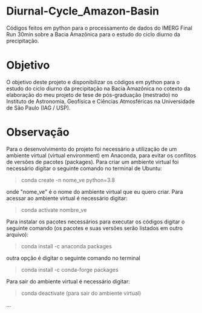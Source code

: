 # Diurnal-Cycle_Amazon-Basin
Códigos feitos em python para o processamento de dados do IMERG Final Run 30min sobre a Bacia Amazônica para o estudo do ciclo diurno da precipitação.

# Objetivo

O objetivo deste projeto e disponibilizar os códigos em python para o estudo do ciclo diurno da precipitação na Bacia Amazônica no cotexto da elaboração 
do meu projeto de tese de pós-graduação (mestrado) no Instituto de Astronomia, Geofísica e Ciências Atmosféricas na Universidade de São Paulo (IAG / USP).

# Observação
Para o desenvolvimento do projeto foi necessário a utilização de um ambiente virtual (virtual environment) em Anaconda, para evitar os conflitos de
versões de pacotes (packages). Para criar um ambiente virtual foi necessário digitar o seguinte comando no terminal de Ubuntu:

> conda create -n nome_ve python=3.8

onde "nome_ve" é o nome do ambiente virtual que eu quero criar. Para acessar ao ambiente virtual é necessário digitar:

> conda activate nombre_ve

Para instalar os pacotes necessários para executar os códigos digitar o seguinte comando (os pacotes e suas versões serão listados em outro arquivo):

> conda install -c anaconda packages

outra opção é digitar o seguinte comando no terminal

> conda install -c conda-forge packages

Para sair do ambiente virtual é necessário digitar:
> conda deactivate (para sair do ambiente virtual)

...
